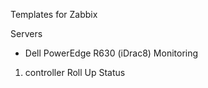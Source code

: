 Templates for Zabbix

Servers

- Dell PowerEdge R630 (iDrac8)
Monitoring
1) controller Roll Up Status